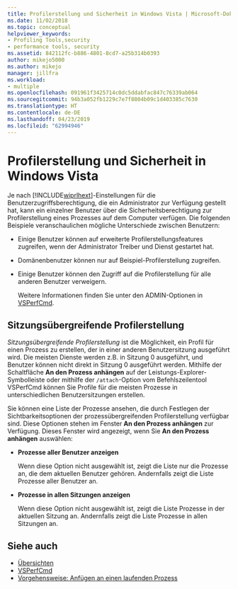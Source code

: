 ```yaml
---
title: Profilerstellung und Sicherheit in Windows Vista | Microsoft-Dokumentation
ms.date: 11/02/2018
ms.topic: conceptual
helpviewer_keywords:
- Profiling Tools,security
- performance tools, security
ms.assetid: 842112fc-b886-4801-8cd7-a25b314b0393
author: mikejo5000
ms.author: mikejo
manager: jillfra
ms.workload:
- multiple
ms.openlocfilehash: 091961f3425714c0dc5ddabfac847c76339ab064
ms.sourcegitcommit: 94b3a052fb1229c7e7f8804b09c1d403385c7630
ms.translationtype: HT
ms.contentlocale: de-DE
ms.lasthandoff: 04/23/2019
ms.locfileid: "62994946"
---
```

# <a name="profiling-and-windows-vista-security"></a>Profilerstellung und Sicherheit in Windows Vista

Je nach [!INCLUDE[wiprlhext](../debugger/includes/wiprlhext_md.md)]-Einstellungen für die Benutzerzugriffsberechtigung, die ein Administrator zur Verfügung gestellt hat, kann ein einzelner Benutzer über die Sicherheitsberechtigung zur Profilerstellung eines Prozesses auf dem Computer verfügen. Die folgenden Beispiele veranschaulichen mögliche Unterschiede zwischen Benutzern:

- Einige Benutzer können auf erweiterte Profilerstellungsfeatures zugreifen, wenn der Administrator Treiber und Dienst gestartet hat.

- Domänenbenutzer können nur auf Beispiel-Profilerstellung zugreifen.

- Einige Benutzer können den Zugriff auf die Profilerstellung für alle anderen Benutzer verweigern.

  Weitere Informationen finden Sie unter den ADMIN-Optionen in [VSPerfCmd](../profiling/vsperfcmd.md).

## <a name="cross-session-profiling"></a>Sitzungsübergreifende Profilerstellung

*Sitzungsübergreifende Profilerstellung* ist die Möglichkeit, ein Profil für einen Prozess zu erstellen, der in einer anderen Benutzersitzung ausgeführt wird. Die meisten Dienste werden z.B. in Sitzung 0 ausgeführt, und Benutzer können nicht direkt in Sitzung 0 ausgeführt werden. Mithilfe der Schaltfläche **An den Prozess anhängen** auf der Leistungs-Explorer-Symbolleiste oder mithilfe der `/attach`-Option vom Befehlszeilentool VSPerfCmd können Sie Profile für die meisten Prozesse in unterschiedlichen Benutzersitzungen erstellen.

Sie können eine Liste der Prozesse ansehen, die durch Festlegen der Sichtbarkeitsoptionen der prozessübergreifenden Profilerstellung verfügbar sind. Diese Optionen stehen im Fenster **An den Prozess anhängen** zur Verfügung. Dieses Fenster wird angezeigt, wenn Sie **An den Prozess anhängen** auswählen:

- **Prozesse aller Benutzer anzeigen**

  Wenn diese Option nicht ausgewählt ist, zeigt die Liste nur die Prozesse an, die dem aktuellen Benutzer gehören. Andernfalls zeigt die Liste Prozesse aller Benutzer an.

- **Prozesse in allen Sitzungen anzeigen**

  Wenn diese Option nicht ausgewählt ist, zeigt die Liste Prozesse in der aktuellen Sitzung an. Andernfalls zeigt die Liste Prozesse in allen Sitzungen an.

## <a name="see-also"></a>Siehe auch

- [Übersichten](../profiling/overviews-performance-tools.md)
- [VSPerfCmd](../profiling/vsperfcmd.md)
- [Vorgehensweise: Anfügen an einen laufenden Prozess](/previous-versions/visualstudio/visual-studio-2010/c6wf8e4z\(v\=vs.100\))
